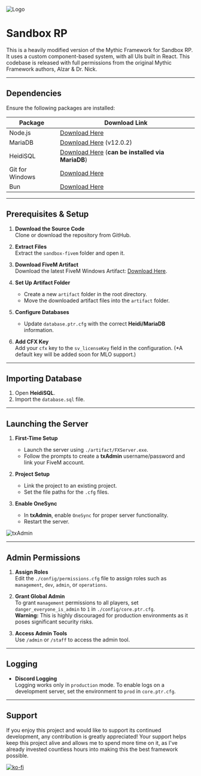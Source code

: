 ![Logo](https://i.ibb.co/Tm01NWq/banner.png)

# Sandbox RP

This is a heavily modified version of the Mythic Framework for Sandbox RP. It uses a custom component-based system, with all UIs built in React. This codebase is released with full permissions from the original Mythic Framework authors, Alzar & Dr. Nick.

---

## Dependencies

Ensure the following packages are installed:

| Package          | Download Link                                                                 |
| ---------------- | ---------------------------------------------------------------------------- |
| Node.js          | [Download Here](https://nodejs.org/en/download)                              |
| MariaDB          | [Download Here](https://mariadb.org/download/?t=mariadb&p=mariadb&r=12.0.2) (v12.0.2) |
| HeidiSQL         | [Download Here](https://www.heidisql.com/download.php) (**can be installed via MariaDB**) |
| Git for Windows  | [Download Here](https://git-scm.com/download/win)                            |
| Bun              | [Download Here](https://bun.sh)                                              |

---

## Prerequisites & Setup

1. **Download the Source Code**  
   Clone or download the repository from GitHub.

2. **Extract Files**  
   Extract the `sandbox-fivem` folder and open it.

3. **Download FiveM Artifact**  
   Download the latest FiveM Windows Artifact: [Download Here](https://artifacts.jgscripts.com).

4. **Set Up Artifact Folder**  
   - Create a new `artifact` folder in the root directory.
   - Move the downloaded artifact files into the `artifact` folder.

5. **Configure Databases**  
   - Update `database.ptr.cfg` with the correct **Heidi/MariaDB** information.

6. **Add CFX Key**  
   Add your `cfx` key to the `sv_licenseKey` field in the configuration. (*A default key will be added soon for MLO support.)

---

## Importing Database

1. Open **HeidiSQL**.
2. Import the `database.sql` file.

---

## Launching the Server

1. **First-Time Setup**  
   - Launch the server using `./artifact/FXServer.exe`.
   - Follow the prompts to create a **txAdmin** username/password and link your FiveM account.

2. **Project Setup**  
   - Link the project to an existing project.
   - Set the file paths for the `.cfg` files.

3. **Enable OneSync**  
   - In **txAdmin**, enable `OneSync` for proper server functionality.
   - Restart the server.

![txAdmin](https://i.ibb.co/0yfp7Qt/txadmin.jpg)

---

## Admin Permissions

1. **Assign Roles**  
   Edit the `./config/permissions.cfg` file to assign roles such as `management`, `dev`, `admin`, or `operations`.

2. **Grant Global Admin**  
   To grant `management` permissions to all players, set `danger_everyone_is_admin` to `1` in `./config/core.ptr.cfg`.  
   **Warning:** This is highly discouraged for production environments as it poses significant security risks.

3. **Access Admin Tools**  
   Use `/admin` or `/staff` to access the admin tool.

---

## Logging

- **Discord Logging**  
  Logging works only in `production` mode. To enable logs on a development server, set the environment to `prod` in `core.ptr.cfg`.

---

## Support

If you enjoy this project and would like to support its continued development, any contribution is greatly appreciated! Your support helps keep this project alive and allows me to spend more time on it, as I've already invested countless hours into making this the best framework possible.

[![ko-fi](https://img.shields.io/badge/Support%20on%20Ko--fi-ff5e5b?style=for-the-badge&logo=ko-fi&logoColor=white)](https://ko-fi.com/autlaaw)
